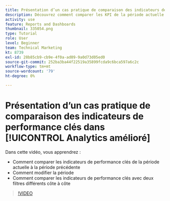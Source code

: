 ```yaml
---
title: Présentation d’un cas pratique de comparaison des indicateurs de performance clés dans [!UICONTROL Analytics amélioré]
description: Découvrez comment comparer les KPI de la période actuelle à une période antérieure et comment comparer les KPI à deux filtres différents.
activity: use
feature: Reports and Dashboards
thumbnail: 335054.png
type: Tutorial
role: User
level: Beginner
team: Technical Marketing
kt: 8739
exl-id: 28b85cb9-cb9e-4f0a-ad09-9a0d73d05ed0
source-git-commit: 252ba3ba44f22519a35899fcda9c6bca597a6c2c
workflow-type: tm+mt
source-wordcount: '79'
ht-degree: 0%

---
```


# Présentation d’un cas pratique de comparaison des indicateurs de performance clés dans [!UICONTROL Analytics amélioré]

Dans cette vidéo, vous apprendrez :

* Comment comparer les indicateurs de performance clés de la période actuelle à la période précédente
* Comment modifier la période
* Comment comparer les indicateurs de performance clés avec deux filtres différents côte à côte

>[!VIDEO](https://video.tv.adobe.com/v/335054/?quality=12)
